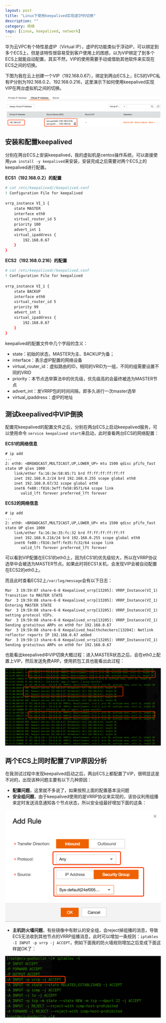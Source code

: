 ```yaml
---
layout: post
title: "Linux下使用keepalived实现虚IP的切换"
description: ""
category: 网络
tags: [Linux, keepalived, network]
---
```


华为云VPC有个特性是虚IP（Virtual IP），虚IP的功能类似于浮动IP，可以绑定到多个ECS上，但是该特性很容易受到客户使用上的困惑，以为VIP绑定了到多个ECS上就能自动配置，其实不然，VIP的使用需要手动或借助其他软件来实现在ECS之间的切换。

下图为我在云上创建一个VIP（192.168.0.67），绑定到两台ECS上，ECS的VPC私有IP分别为192.168.0.2、192.168.0.216，这里演示下如何使用keepalived实现VIP在两台虚拟机之间的切换。

![](../../../images/201803/virtual_ip.png)

## 安装和配置keepalived

分别在两台ECS上安装keepalived，我的虚拟机是centos操作系统，可以直接使用`yum install -y keepalived`来安装，安装完成之后需要对两个ECS上的keepalived进行配置。

**ECS1（192.168.0.2）的配置**

``` bash
# cat /etc/keepalived//keepalived.conf
! Configuration File for keepalived

vrrp_instance VI_1 {
    state MASTER
    interface eth0
    virtual_router_id 5
    priority 100
    advert_int 1
    virtual_ipaddress {
        192.168.0.67
    }
}
```

**ECS2（192.168.0.216）的配置**

``` bash
# cat /etc/keepalived//keepalived.conf
! Configuration File for keepalived

vrrp_instance VI_1 {
    state BACKUP
    interface eth0
    virtual_router_id 5
    priority 99
    advert_int 1
    virtual_ipaddress {
        192.168.0.67
    }
}
```

keepalived的配置文件中几个字段的含义：

* state：初始的状态，MASTER为主、BACKUP为备；
* interface：表示虚IP配置的网络设备
* virtual_router_id：虚拟路由的ID，相同的VRID为一组，不同的组需要设置不同的VRID
* priority：本节点选举算法中的优先级，优先级高的会最终被选为MASTER节点
* advert_int：发VRRP包的时间间隔，即多久进行一次master选举
* virtual_ipaddress：虚IP的地址

## 测试keepalived中VIP倒换

配置完keepalived的配置文件之后，分别在两台ECS上启动keepalived服务，可以使用命令 `service keepalived start`来启动，此时查看两台ECS的网络配置：

**ECS1的网络信息**

```
# ip add
...
2: eth0: <BROADCAST,MULTICAST,UP,LOWER_UP> mtu 1500 qdisc pfifo_fast state UP qlen 1000
    link/ether fa:16:3e:58:85:71 brd ff:ff:ff:ff:ff:ff
    inet 192.168.0.2/24 brd 192.168.0.255 scope global eth0
    inet 192.168.0.67/32 scope global eth0
    inet6 fe80::f816:3eff:fe58:8571/64 scope link
       valid_lft forever preferred_lft forever
```

**ECS2的网络信息**

```
# ip add
...
2: eth0: <BROADCAST,MULTICAST,UP,LOWER_UP> mtu 1500 qdisc pfifo_fast state UP qlen 1000
    link/ether fa:16:3e:35:fc:32 brd ff:ff:ff:ff:ff:ff
    inet 192.168.0.216/24 brd 192.168.0.255 scope global eth0
    inet6 fe80::f816:3eff:fe35:fc32/64 scope link
       valid_lft forever preferred_lft forever
```

可以看到VIP配置在ECS1的eth0上，因为ECS1的优先级较大，所以在VRRP协议选举中会被选为MASTER节点。如果此时将ECS1关机，会发现VIP会被自动配置在ECS2的eth0上。

而且此时查看ECS2上`/var/log/message`会有以下日志：

```
Mar  3 19:59:07 share-6-8 Keepalived_vrrp[13205]: VRRP_Instance(VI_1) Transition to MASTER STATE
Mar  3 19:59:08 share-6-8 Keepalived_vrrp[13205]: VRRP_Instance(VI_1) Entering MASTER STATE
Mar  3 19:59:08 share-6-8 Keepalived_vrrp[13205]: VRRP_Instance(VI_1) setting protocol VIPs.
Mar  3 19:59:08 share-6-8 Keepalived_vrrp[13205]: VRRP_Instance(VI_1) Sending gratuitous ARPs on eth0 for 192.168.0.67
Mar  3 19:59:08 share-6-8 Keepalived_healthcheckers[13204]: Netlink reflector reports IP 192.168.0.67 added
Mar  3 19:59:13 share-6-8 Keepalived_vrrp[13205]: VRRP_Instance(VI_1) Sending gratuitous ARPs on eth0 for 192.168.0.67
```

也能看出keepalived中VIP切换大概过程：进入MASTER状态之后，会在eth0上配置上VIP，然后发送免费ARP。使用抓包工具也能看出此过程：

![](../../../images/201803/keepalived_packet.png)

## 两个ECS上同时配置了VIP原因分析

在我测试过程中发现keepalived启动之后，两台ECS上都配置了VIP，很明显这是不对的，出现该种问题主要有以下几种原因：

* **配置问题**，这里就不多说了，如果按照上面的配置基本没问题
* **安全组问题**，由于keepalived使用的是VRRP协议来实现的，该协议利用组播来定时发送消息通知各个节点状态，所以安全组最好增加下面的这条：

![](../../../images/201803/vip_sg.png)

* **主机防火墙问题**，有些镜像中有默认的安全组，会reject掉组播的消息，导致ECS无法收到其他节点的VRRP组播消息，此时可以增加一条规则：`iptables -I INPUT -p vrrp -j ACCEPT`，例如下面我的防火墙规则增加之后变成下面这样就OK了：

![](../../../images/201803/vip_iptables.png)
